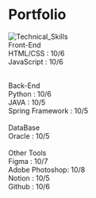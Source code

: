 # Portfolio
![Technical_Skills](https://github.com/baekdori/Portfolio/assets/155928591/f8bbee9f-8853-4d98-a144-661bc1f40ece)
<br>
Front-End
<br>
HTML/CSS : 10/6
<br>
JavaScript : 10/6

<br>
Back-End
<br>
Python : 10/6
<br>
JAVA : 10/5
<br>
Spring Framework : 10/5

<br>
<br>
DataBase
<br>
Oracle : 10/5

<br>
<br>
Other Tools
<br>
Figma : 10/7
<br>
Adobe Photoshop: 10/8
<br>
Notion : 10/5
<br>
Github : 10/6

